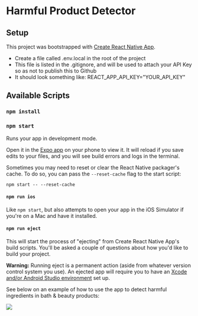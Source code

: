 # Harmful Product Detector
## Setup

This project was bootstrapped with [Create React Native App](https://github.com/react-community/create-react-native-app).

* Create a file called .env.local in the root of the project
* This file is listed in the .gitignore, and will be used to attach your API Key so as not to publish this to Github
* It should look something like:
REACT_APP_API_KEY="YOUR_API_KEY"

## Available Scripts

### `npm install`

### `npm start`

Runs your app in development mode.

Open it in the [Expo app](https://expo.io) on your phone to view it. It will reload if you save edits to your files, and you will see build errors and logs in the terminal.

Sometimes you may need to reset or clear the React Native packager's cache. To do so, you can pass the `--reset-cache` flag to the start script:

`npm start -- --reset-cache`

#### `npm run ios`

Like `npm start`, but also attempts to open your app in the iOS Simulator if you're on a Mac and have it installed.

#### `npm run eject`

This will start the process of "ejecting" from Create React Native App's build scripts. You'll be asked a couple of questions about how you'd like to build your project.

**Warning:** Running eject is a permanent action (aside from whatever version control system you use). An ejected app will require you to have an [Xcode and/or Android Studio environment](https://facebook.github.io/react-native/docs/getting-started.html) set up.

See below on an example of how to use the app to detect harmful ingredients in bath & beauty products:

![](ezgif.com-gif-maker.gif)
